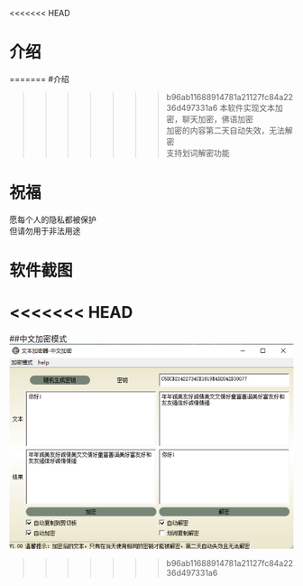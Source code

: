 <<<<<<< HEAD
# 介绍

=======
#介绍  
>>>>>>> b96ab11688914781a21127fc84a2236d497331a6
本软件实现文本加密，聊天加密，佛语加密  
加密的内容第二天自动失效，无法解密  
支持划词解密功能  

# 祝福   

愿每个人的隐私都被保护  
但请勿用于非法用途  

# 软件截图   


<<<<<<< HEAD
=======
##中文加密模式  
![](https://raw.githubusercontent.com/futureforno/encrypt-/main/pics/20221108165232.png)
>>>>>>> b96ab11688914781a21127fc84a2236d497331a6

 
